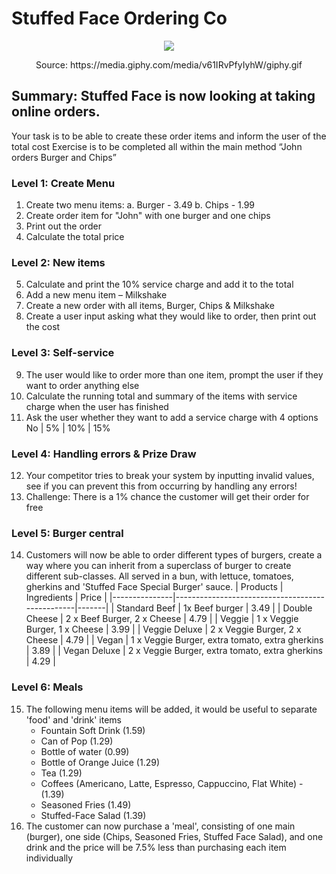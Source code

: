 # Stuffed Face Ordering Co

<p align="center"> <img src="https://media.giphy.com/media/v61IRvPfyIyhW/giphy.gif">
<p align="center"> Source: https://media.giphy.com/media/v61IRvPfyIyhW/giphy.gif

## Summary: Stuffed Face is now looking at taking online orders.
Your task is to be able to create these order items and inform the user of the total cost
Exercise is to be completed all within the main method
“John orders Burger and Chips”

### Level 1: Create Menu

1.	Create two menu items:
a.	Burger - 3.49
b.	Chips - 1.99
2.	Create order item for "John" with one burger and one chips
3.	Print out the order
4.	Calculate the total price

### Level 2: New items

5.	Calculate and print the 10% service charge and add it to the total
6.	Add a new menu item – Milkshake
7.	Create a new order with all items, Burger, Chips & Milkshake
8.	Create a user input asking what they would like to order, then print out the cost

### Level 3: Self-service

9.	The user would like to order more than one item, prompt the user if they want to order anything else
10.	Calculate the running total and summary of the items with service charge when the user has finished
11.	Ask the user whether they want to add a service charge with 4 options No | 5% | 10% | 15%

### Level 4: Handling errors & Prize Draw

12.	Your competitor tries to break your system by inputting invalid values, see if you can prevent this from occurring by handling any errors!
13.	Challenge: There is a 1% chance the customer will get their order for free

### Level 5: Burger central

14. Customers will now be able to order different types of burgers, create a way where you can inherit from a superclass of burger to create different sub-classes. All served in a bun, with lettuce, tomatoes, gherkins and 'Stuffed Face Special Burger' sauce.
| Products      | Ingredients                                     | Price |
|---------------|-------------------------------------------------|-------|
| Standard Beef | 1x Beef burger                                  | 3.49  |
| Double Cheese | 2 x Beef Burger, 2 x Cheese                     | 4.79  |
| Veggie        | 1 x Veggie Burger, 1 x Cheese                   | 3.99  |
| Veggie Deluxe | 2 x Veggie Burger, 2 x Cheese                   | 4.79  |
| Vegan         | 1 x Veggie Burger, extra tomato, extra gherkins | 3.89  |
| Vegan Deluxe  | 2 x Veggie Burger, extra tomato, extra gherkins | 4.29  |


### Level 6: Meals

15. The following menu items will be added, it would be useful to separate 'food' and 'drink' items
    - Fountain Soft Drink (1.59)
    - Can of Pop (1.29)
    - Bottle of water (0.99)
    - Bottle of Orange Juice (1.29)
    - Tea (1.29)
    - Coffees (Americano, Latte, Espresso, Cappuccino, Flat White) - (1.39)
    - Seasoned Fries (1.49)
    - Stuffed-Face Salad (1.39)
16. The customer can now purchase a 'meal', consisting of one main (burger), one side (Chips, Seasoned Fries, Stuffed Face Salad), and one drink and the price will be 7.5% less than purchasing each item individually
